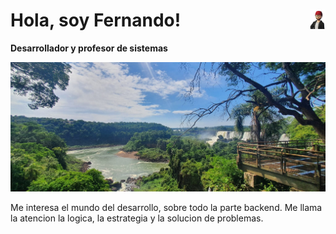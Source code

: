 # <img src="./images/avatar.png" width=5% align=right />Hola, soy Fernando!

**Desarrollador y profesor de sistemas**

<a href="https://forquera.github.io/"  target="_blank"><img src="./images/banner.jpg" borderRadius='1rem' boxShadow = '0 5px 18px rgba(0,0,0,0.3)'></a>

Me interesa el mundo del desarrollo, sobre todo la parte backend. Me llama la atencion la logica, la estrategia y la solucion de problemas.

<!--
**forquera/forquera** is a ✨ _special_ ✨ repository because its `README.md` (this file) appears on your GitHub profile.

Here are some ideas to get you started:

- 🔭 I’m currently working on ...
- 🌱 I’m currently learning ...
- 👯 I’m looking to collaborate on ...
- 🤔 I’m looking for help with ...
- 💬 Ask me about ...
- 📫 How to reach me: ...
- 😄 Pronouns: ...
- ⚡ Fun fact: ...
  -->
